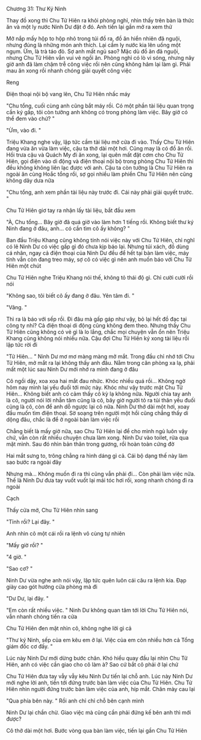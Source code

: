 




Chương 31: Thư Ký Ninh


Thay đồ xong thì Chu Tử Hiên ra khỏi phòng nghỉ, nhìn thấy trên bàn là thức ăn và một ly nước Ninh Dư đặt ở đó. Anh tiến lại gần mở ra xem thử

Mở nắp mấy hộp to hộp nhỏ trong túi đồ ra, đồ ăn hiển nhiên đã nguội, nhưng đúng là những món anh thích. Lại cầm ly nước kia lên uống một ngụm. Ừm, là trà táo đỏ. Sợ anh mất ngủ sao? Mặc dù đồ ăn đã nguội, nhưng Chu Tử Hiên vẫn vui vẻ ngồi ăn. Phòng nghỉ có lò vi sóng, nhưng nãy giờ anh đã làm chậm trễ công việc rồi nên cũng không hâm lại làm gì. Phải mau ăn xong rồi nhanh chóng giải quyết công việc

Reng

Điện thoại nội bộ vang lên, Chu Tử Hiên nhấc máy

"Chu tổng, cuối cùng anh cũng bắt máy rồi. Có một phần tài liệu quan trọng cần ký gấp, tôi còn tưởng anh không có trong phòng làm việc. Bây giờ có thể đem vào chứ? "

"Ừm, vào đi. "

Triệu Khang nghe vậy, lập tức cầm tài liệu mở cửa đi vào. Thấy Chu Tử Hiên đang vừa ăn vừa làm việc, cậu ta thở dài một hơi. Cũng may là có đồ ăn rồi. Hồi trưa cậu và Quách My đi ăn xong, lại quên mất đặt cơm cho Chu Tử Hiên, gọi điện vào di động và điện thoại nội bộ trong phòng Chu Tử Hiên thì đều không không liên lạc được với anh. Cậu ta còn tưởng là Chu Tử Hiên ra ngoài ăn cùng Hoắc tổng rồi, sợ gọi nhiều làm phiền Chu Tử Hiên nên cũng không dây dưa nữa

"Chu tổng, anh xem phần tài liệu này trước đi. Cái này phải giải quyết trước. "

Chu Tử Hiên giơ tay ra nhận lấy tài liệu, bắt đầu xem

"À, Chu tổng... Bây giờ đã quá giờ vào làm hơn 1 tiếng rồi. Không biết thư ký Ninh đang ở đâu, anh... có cần tìm cô ấy không? "

Ban đầu Triệu Khang cũng không tính nói việc này với Chu Tử Hiên, chỉ nghĩ có lẽ Ninh Dư có việc gấp gì đó chưa kịp báo lại. Nhưng túi xách, đồ dùng cá nhân, ngay cả điện thoại của Ninh Dư đều để hết tại bàn làm việc, máy tính vẫn còn đang treo máy, sợ cô có việc gì nên anh muốn báo với Chu Tử Hiên một chút

Chu Tử Hiên nghe Triệu Khang nói thế, không tỏ thái độ gì. Chỉ cười cười rồi nói

"Không sao, tôi biết cô ấy đang ở đâu. Yên tâm đi. "



"Vâng. "

Thì ra là báo với sếp rồi. Đi đâu mà gấp gáp như vậy, bỏ lại hết đồ đạc tại công ty nhỉ? Cả điện thoại di động cũng không đem theo. Nhưng thấy Chu Tử Hiên cũng không có vẻ gì là lo lắng, chắc mọi chuyện vẫn ổn nên Triệu Khang cũng không nói nhiều nữa. Cậu đợi Chu Tử Hiên ký xong tài liệu rồi lập tức rời đi



"Tử Hiên... " Ninh Dư mơ mơ màng màng mở mắt. Trong đầu chỉ nhớ tới Chu Tử Hiên, mở mắt ra lại không thấy anh đâu. Nằm trong căn phòng xa lạ, phải mất một lúc sau Ninh Dư mới nhớ ra mình đang ở đâu

Cô ngồi dậy, xoa xoa hai mắt đau nhức. Khóc nhiều quá rồi... Không ngờ hôm nay mình lại yếu đuối tới mức này. Khóc như vậy trước mặt Chu Tử Hiên... Không biết anh có cảm thấy cô kỳ lạ không nữa. Người chia tay anh là cô, người nói lời nhẫn tâm cũng là cô, bây giờ người tỏ ra tủi thân yếu đuối cũng là cô, còn để anh dỗ ngược lại cô nữa. Ninh Dư thở dài một hơi, xoay đầu muốn tìm điện thoại. Sờ soạng trên người một hồi cũng chẳng thấy di dộng đâu, chắc là để ở ngoài bàn làm việc rồi

Chẳng biết là mấy giờ nữa, sao Chu Tử Hiên lại để cho mình ngủ luôn vậy chứ, vẫn còn rất nhiều chuyện chưa làm xong. Ninh Dư vào toilet, rửa qua mặt mình. Sau đó nhìn bản thân trong gương, rồi hoàn toàn cứng đờ

Hai mắt sưng to, trông chẳng ra hình dáng gì cả. Cái bộ dạng thế này làm sao bước ra ngoài đây

Nhưng mà... Không muốn đi ra thì cũng vẫn phải đi... Còn phải làm việc nữa. Thế là Ninh Dư đưa tay vuốt vuốt lại mái tóc hơi rối, xong nhanh chóng đi ra ngoài

Cạch

Thấy cửa mở, Chu Tử Hiên nhìn sang

"Tỉnh rồi? Lại đây. "

Anh nhìn cô một cái rồi ra lệnh vô cùng tự nhiên



"Mấy giờ rồi? "

"4 giờ. "

"Sao cơ? "

Ninh Dư vừa nghe anh nói vậy, lập tức quên luôn cái câu ra lệnh kia. Đạp giày cao gót hướng cửa phòng mà đi

"Dư Dư, lại đây. "

"Em còn rất nhiều việc. " Ninh Dư không quan tâm tới lời Chu Tử Hiên nói, vẫn nhanh chóng tiến ra cửa

Chu Tử Hiên đen mặt nhìn cô, không nghe lời gì cả

"Thư ký Ninh, sếp của em kêu em ở lại. Việc của em còn nhiều hơn cả Tổng giám đốc cơ đấy. "

Lúc này Ninh Dư mới dừng bước chân. Khó hiểu quay đầu lại nhìn Chu Tử Hiên, anh có việc cần giao cho cô làm à? Sao cứ bắt cô phải ở lại chứ

Chu Tử Hiên đưa tay vẫy vẫy kêu Ninh Dư tiến lại chỗ anh. Lúc này Ninh Dư mới nghe lời anh, tiến tới đứng trước bàn làm việc của Chu Tử Hiên. Chu Tử Hiên nhìn người đứng trước bàn làm việc của anh, híp mắt. Chân mày cau lại

"Qua phía bên này. " Rồi anh chỉ chỉ chỗ bên cạnh mình

Ninh Dư lại chần chừ. Giao việc mà cũng cần phải đứng kế bên anh thì mới được?

Cô thở dài một hơi. Bước vòng qua bàn làm việc, tiến lại gần Chu Tử Hiên




